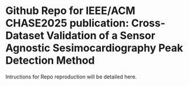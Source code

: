 # Github Repo for IEEE/ACM CHASE2025 publication: Cross-Dataset Validation of a Sensor Agnostic Sesimocardiography Peak Detection Method

Intructions for Repo reproduction will be detailed here. 
